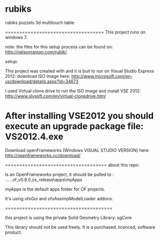 rubiks
======

rubiks puzzels 3d multitouch table


===================================
This project runs on windows 7.

note: the files for this setup process can be found on:
http://nelsonramon.com/rubik/

setup:

This project was created with and it is buit to run on Visual Studio Express 2012: 
download ISO image here: http://www.microsoft.com/en-us/download/details.aspx?id=34673

I used Virtual clone drive to run the ISO image and install VSE 2012: 
http://www.slysoft.com/en/virtual-clonedrive.html

After installing VSE2012 you should execute an upgrade package file: 
VS2012.4.exe
====================================

Download openFrameworks (Windows VISUAL STUDIO VERSION) here: http://openframeworks.cc/download/

====================================
about this repo:

Is an OpenFrameworks project, it should be pulled to : 
......of_v0.8.0_vs_release\apps\myApps

myApps is the default apps folder for OF projects.

It's using ofxGui and ofxAssimpModelLoader addons.

======================================

this project is using the private Solid Geometry Library: sgCore

This library should not be used freely. It is a purchased, licenced, software product.
